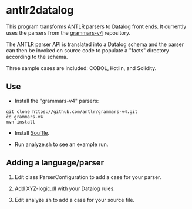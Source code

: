 # antlr2datalog

This program transforms ANTLR parsers to
[Datalog](https://github.com/souffle-lang/souffle/) front ends. It
currently uses the parsers from the
[grammars-v4](https://github.com/antlr/grammars-v4) repository.

The ANTLR parser API is translated into a Datalog schema and the
parser can then be invoked on source code to populate a "facts"
directory according to the schema.

Three sample cases are included: COBOL, Kotlin, and Solidity.

## Use

* Install the "grammars-v4" parsers:

```
git clone https://github.com/antlr/grammars-v4.git
cd grammars-v4
mvn install
```

* Install [Souffle](https://github.com/souffle-lang/souffle/).

* Run analyze.sh to see an example run.

## Adding a language/parser

1. Edit class ParserConfiguration to add a case for your parser.

2. Add XYZ-logic.dl with your Datalog rules.

3. Edit analyze.sh to add a case for your source file.
